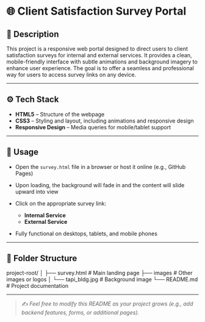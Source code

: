 # 🌐 Client Satisfaction Survey Portal

## 📝 Description

This project is a responsive web portal designed to direct users to client satisfaction surveys for internal and external services. It provides a clean, mobile-friendly interface with subtle animations and background imagery to enhance user experience. The goal is to offer a seamless and professional way for users to access survey links on any device.

---

## ⚙️ Tech Stack

* **HTML5** – Structure of the webpage
* **CSS3** – Styling and layout, including animations and responsive design
* **Responsive Design** – Media queries for mobile/tablet support

---

## 🚀 Usage

* Open the `survey.html` file in a browser or host it online (e.g., GitHub Pages)
* Upon loading, the background will fade in and the content will slide upward into view
* Click on the appropriate survey link:

  * **Internal Service**
  * **External Service**
* Fully functional on desktops, tablets, and mobile phones

---

## 📂 Folder Structure

project-root/
│
├── survey.html             # Main landing page
├── images                  # Other images or logos
│  └── tapi_bldg.jpg        # Background image
└── README.md               # Project documentation

---

> ✍ *Feel free to modify this README as your project grows (e.g., add backend features, forms, or additional pages).*
